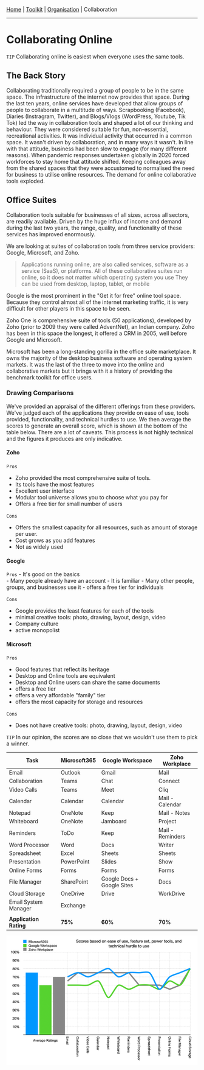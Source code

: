 [Home](index.html) | [Toolkit](Toolkit.html) | [Organisation](Organisation.html) | Collaboration

---
# Collaborating Online

``TIP`` Collaborating online is easiest when everyone uses the same tools.

## The Back Story
Collaborating traditionally required a group of people to be in the same space. The infrastructure of the internet now provides that space. During the last ten years, online services have developed that allow groups of people to collaborate in a multitude of ways. Scrapbooking (Facebook), Diaries (Instragram, Twitter), and Blogs/Vlogs (WordPress, Youtube, Tik Tok) led the way in collaboration tools and shaped a lot of our thinking and behaviour. They were considered suitable for fun, non-essential, recreational activities. It was individual activity that occurred in a common space. It wasn't driven by collaboration, and in many ways it wasn't. In line with that attitude, business had been slow to engage (for many different reasons). When pandemic responses undertaken globally in 2020 forced workforces to stay home that attitude shifted. Keeping colleagues away from the shared spaces that they were accustomed to normalised the need for business to utilise online resources. The demand for online collaborative tools exploded. 

## Office Suites
Collaboration tools suitable for businesses of all sizes, across all sectors, are readily available. Driven by the huge influx of income and demand during the last two years, the range, quality, and functionality of these services has improved enormously. 

We are looking at suites of collaboration tools from three service providers: Google, Microsoft, and Zoho. 

> Applications running online, are also called services, software as a service (SaaS), or platforms. 
> All of these collaborative suites run online, so it does not matter which operating system you use
> They can be used from desktop, laptop, tablet, or mobile


Google is the most prominent in the "Get it for free" online tool space. Because they control almost all of the internet marketing traffic, it is very difficult for other players in this space to be seen.

Zoho One is comprehensive suite of tools (50 applications), developed by Zoho (prior to 2009 they were called AdventNet), an Indian company. Zoho has been in this space the longest, it offered a CRM in 2005, well before Google and Microsoft.

Microsoft has been a long-standing gorilla in the office suite marketplace. It owns the majority of the desktop business software and operating system markets. It was the last of the three to move into the online and collaborative markets but it brings with it a history of providing the benchmark toolkit for office users.

### Drawing Comparisons
We've provided an appraisal of the different offerings from these providers. We've judged each of the applications they provide on ease of use, tools provided, functionality, and technical hurdles to use. We then average the scores to generate an overall score, which is shown at the bottom of the table below. There are a lot of caveats. This process is not highly technical and the figures it produces are only indicative. 

#### Zoho
``Pros`` 
  - Zoho provided the most comprehensive suite of tools.   
  - Its tools have the most features
  - Excellent user interface
  - Modular tool universe allows you to choose what you pay for
  - Offers a free tier for small number of users
  
  ``Cons``
  - Offers the smallest capacity for all resources, such as amount of storage per user. 
  - Cost grows as you add features
  - Not as widely used

#### Google
``Pros``
    - It's good on the basics   
    - Many people already have an account
    - It is familiar
    - Many other people, groups, and businesses use it
    - offers a free tier for individuals
    
``Cons`` 
   - Google provides the least features for each of the tools
   - minimal creative tools: photo, drawing, layout, design, video
   - Company culture
   - active monopolist

#### Microsoft
``Pros`` 
   - Good features that reflect its heritage
   - Desktop and Online tools are equivalent
   - Desktop and Online users can share the same documents   
   - offers a free tier
   - offers a very affordable "family" tier
   - offers the most capacity for storage and resources

``Cons``
  - Does not have creative tools: photo, drawing, layout, design, video



``TIP`` In our opinion, the scores are so close that we wouldn't use them to pick a winner. 

|Task|Microsoft365|Google Workspace|Zoho Workplace|
|---|---|---|---|
|Email|Outlook|Gmail|Mail|
|Collaboration|Teams|Chat|Connect|
|Video Calls|Teams|Meet|Cliq|
|Calendar|Calendar|Calendar|Mail - Calendar|
|Notepad|OneNote|Keep|Mail - Notes|
|Whiteboard|OneNote|Jamboard|Project|
|Reminders|ToDo|Keep|Mail - Reminders|
|Word Processor|Word|Docs|Writer|
|Spreadsheet|Excel|Sheets|Sheets|
|Presentation|PowerPoint|Slides|Show|
|Online Forms|Forms|Forms|Forms|
|File Manager|SharePoint|Google Docs + Google Sites|Docs|
|Cloud Storage|OneDrive|Drive|WorkDrive|
|Email System Manager|Exchange|||
|||||
|**Application Rating**|**75%**|**60%**|**70%**|


![A bar chart and line chart comparing Google, Microsoft, and Zoho Online suites](OnlineSuitesCompared.png)
